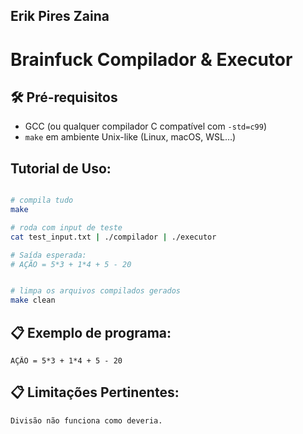 ## Erik Pires Zaina

# **Brainfuck Compilador & Executor**

## 🛠️ Pré-requisitos

- GCC (ou qualquer compilador C compatível com `-std=c99`)  
- `make` em ambiente Unix-like (Linux, macOS, WSL…)

## **Tutorial de Uso**:
```bash

# compila tudo
make

# roda com input de teste
cat test_input.txt | ./compilador | ./executor

# Saída esperada: 
# AÇÃO = 5*3 + 1*4 + 5 - 20


# limpa os arquivos compilados gerados
make clean

```

## 📋 **Exemplo de programa**:
```
AÇÃO = 5*3 + 1*4 + 5 - 20 

```
## 📋 **Limitações Pertinentes**:
```
Divisão não funciona como deveria.
```